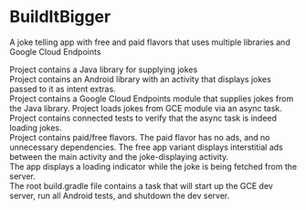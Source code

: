 # BuildItBigger
A joke telling app with free and paid flavors that uses multiple libraries and Google Cloud Endpoints

Project contains a Java library for supplying jokes		
Project contains an Android library with an activity that displays jokes passed to it as intent extras.		
Project contains a Google Cloud Endpoints module that supplies jokes from the Java library. Project loads jokes from GCE module via an async task.		
Project contains connected tests to verify that the async task is indeed loading jokes.		
Project contains paid/free flavors. The paid flavor has no ads, and no unnecessary dependencies.
The free app variant displays interstitial ads between the main activity and the joke-displaying activity.	
The app displays a loading indicator while the joke is being fetched from the server.		
The root build.gradle file contains a task that will start up the GCE dev server, run all Android tests, and shutdown the dev server.
